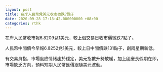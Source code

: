```yaml
---
layout: post
title: 在岸人民幣兌美元收市微跌7點子
date: 2020-09-28 17:18:42.000000000 +08:00
categories: rthk
---
```


在岸人民幣收市報6.8209兌1美元，較上個交易日收市價微跌7點子。

人民幣中間價今早報6.8252兌1美元，較上日中間價跌131點子，創兩星期新低。

有交易員指，市場風險情緒趨於穩定，美元指數升勢放緩，加上國慶長假期在即，市場缺乏方向，預料短期人民幣匯價跟隨美元波動。

